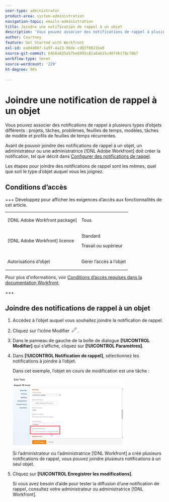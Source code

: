 ```yaml
---
user-type: administrator
product-area: system-administration
navigation-topic: emails-administration
title: Joindre une notification de rappel à un objet
description: 'Vous pouvez associer des notifications de rappel à plusieurs types d’objets différents : projets, tâches, problèmes, feuilles de temps, modèles, tâches de modèle et profils de feuilles de temps récurrentes.'
author: Courtney
feature: Get Started with Workfront
exl-id: ea04d807-1a9f-4a23-96de-cd83f0821ba0
source-git-commit: 64b8a835a57be8995c82a0ab15c40f46170c7067
workflow-type: tm+mt
source-wordcount: '229'
ht-degree: 96%

---
```


# Joindre une notification de rappel à un objet

Vous pouvez associer des notifications de rappel à plusieurs types d’objets différents : projets, tâches, problèmes, feuilles de temps, modèles, tâches de modèle et profils de feuilles de temps récurrentes.

Avant de pouvoir joindre des notifications de rappel à un objet, un administrateur ou une administratrice [!DNL Adobe Workfront] doit créer la notification, tel que décrit dans [Configurer des notifications de rappel](../../administration-and-setup/manage-workfront/emails/set-up-reminder-notifications.md).

Les étapes pour joindre des notifications de rappel sont les mêmes, quel que soit le type d’objet auquel vous les joignez.

## Conditions d’accès

+++ Développez pour afficher les exigences d’accès aux fonctionnalités de cet article.

<table style="table-layout:auto"> 
 <col> 
 </col> 
 <col> 
 </col> 
 <tbody> 
  <tr> 
   <td role="rowheader">[!DNL Adobe Workfront package]</td> 
   <td> <p>Tous</p> </td> 
  </tr> 
  <tr> 
   <td role="rowheader">[!DNL Adobe Workfront] licence</td> 
   <td> 
   <p>Standard</p>
   <p>Travail ou supérieur</p> </td> 
  </tr> 
  <tr> 
   <td role="rowheader">Autorisations d’objet</td> 
   <td> <p>Gérer l’accès à l’objet</p>  </td> 
  </tr> 
 </tbody> 
</table>

Pour plus d’informations, voir [Conditions d’accès requises dans la documentation Workfront](/help/quicksilver/administration-and-setup/add-users/access-levels-and-object-permissions/access-level-requirements-in-documentation.md).

+++

## Joindre des notifications de rappel à un objet

1. Accédez à l’objet auquel vous souhaitez joindre la notification de rappel.
1. Cliquez sur l’icône Modifier ![icône Modifier](assets/edit-icon.png).
1. Dans le panneau de gauche de la boîte de dialogue **[!UICONTROL Modifier]** qui s’affiche, cliquez sur **[!UICONTROL Paramètres]**.

1. Dans **[!UICONTROL Notification de rappel]**, sélectionnez les notifications à joindre à l’objet.

   Dans cet exemple, l’objet en cours de modification est une tâche :

   ![&#x200B; Notification de rappel &#x200B;](assets/reminder-notification-select-one-350x213.png)

   Si l’administrateur ou l’administratrice [!DNL Workfront] a créé plusieurs notifications de rappel, vous pouvez joindre plusieurs notifications à un seul objet.

1. Cliquez sur **[!UICONTROL Enregistrer les modifications]**.

   Si vous avez besoin d’aide pour tester la diffusion d’une notification de rappel, consultez votre administrateur ou administratrice [!DNL Workfront].
